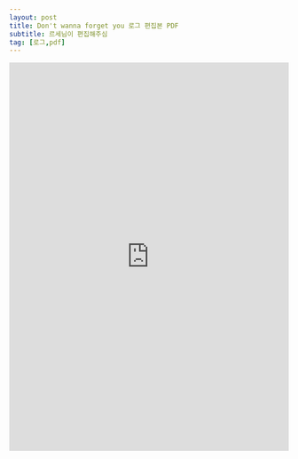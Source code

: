 ```yaml
---
layout: post
title: Don't wanna forget you 로그 편집본 PDF
subtitle: 르세님이 편집해주심
tag: [로그,pdf]
---
```


<iframe src="https://drive.google.com/file/d/1DZFcjqmgoR6sNY5961LE7plk1wk2DOIv/preview" frameborder="0" height="700px" width="100%"></iframe>
